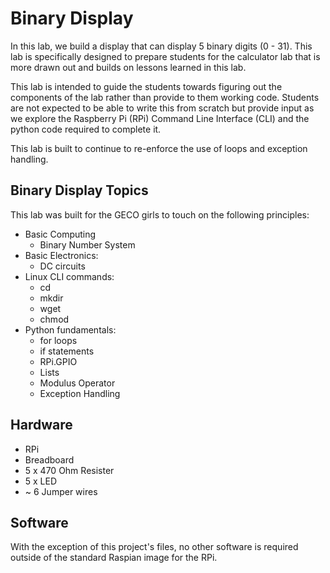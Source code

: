 # Binary Display
In this lab, we build a display that can display 5 binary digits (0 - 31).
This lab is specifically designed to prepare students for the calculator lab
that is more drawn out and builds on lessons learned in this lab.

This lab is intended to guide the students towards figuring out the components
of the lab rather than provide to them working code.  Students are not
expected to be able to write this from scratch but provide input as we explore
the Raspberry Pi (RPi) Command Line Interface (CLI) and the python code
required to complete it.

This lab is built to continue to re-enforce the use of loops and exception
handling.  

## Binary Display Topics
This lab was built for the GECO girls to touch on the following principles:

  * Basic Computing
    * Binary Number System
  * Basic Electronics:
    * DC circuits
  * Linux CLI commands:
    * cd
    * mkdir
    * wget
    * chmod
  * Python fundamentals:
    * for loops
    * if statements
    * RPi.GPIO
    * Lists
    * Modulus Operator
    * Exception Handling

## Hardware

  * RPi
  * Breadboard
  * 5 x 470 Ohm Resister
  * 5 x LED
  * ~ 6 Jumper wires

## Software
With the exception of this project's files, no other software is required
outside of the standard Raspian image for the RPi.  
